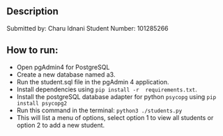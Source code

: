 ## Description

Submitted by: Charu Idnani
Student Number: 101285266

## How to run:
- Open pgAdmin4 for PostgreSQL
- Create a new database named a3.
- Run the student.sql file in the pgAdmin 4 application.
- Install dependencies using `pip install -r  requirements.txt`.
- Install the postgreSQL database adapter for python `psycopg` using `pip install psycopg2`
- Run this command in the terminal: `python3 ./students.py`
- This will list a  menu of options, select option 1 to view  all students or option 2 to add a new student.